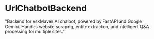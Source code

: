 # UrlChatbotBackend
"Backend for AskMaven AI chatbot, powered by FastAPI and Google Gemini. Handles website scraping, entity extraction, and intelligent Q&amp;A processing for multiple sites."
